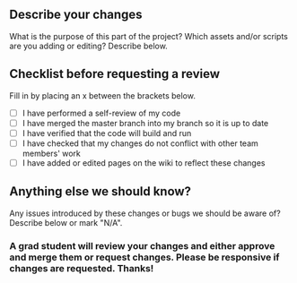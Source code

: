 ## Describe your changes

What is the purpose of this part of the project? Which assets and/or scripts are you adding or editing? Describe below.

## Checklist before requesting a review

Fill in by placing an x between the brackets below.

- [ ] I have performed a self-review of my code
- [ ] I have merged the master branch into my branch so it is up to date
- [ ] I have verified that the code will build and run
- [ ] I have checked that my changes do not conflict with other team members' work
- [ ] I have added or edited pages on the wiki to reflect these changes

## Anything else we should know?

Any issues introduced by these changes or bugs we should be aware of? Describe below or mark "N/A".

### A grad student will review your changes and either approve and merge them or request changes. Please be responsive if changes are requested. Thanks!
